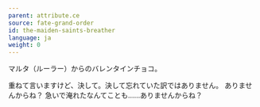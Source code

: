 ```yaml
---
parent: attribute.ce
source: fate-grand-order
id: the-maiden-saints-breather
language: ja
weight: 0
---
```


マルタ（ルーラー）からのバレンタインチョコ。

重ねて言いますけど、決して。決して忘れていた訳ではありません。
ありませんからね？
急いで淹れたなんてことも……ありませんからね？
